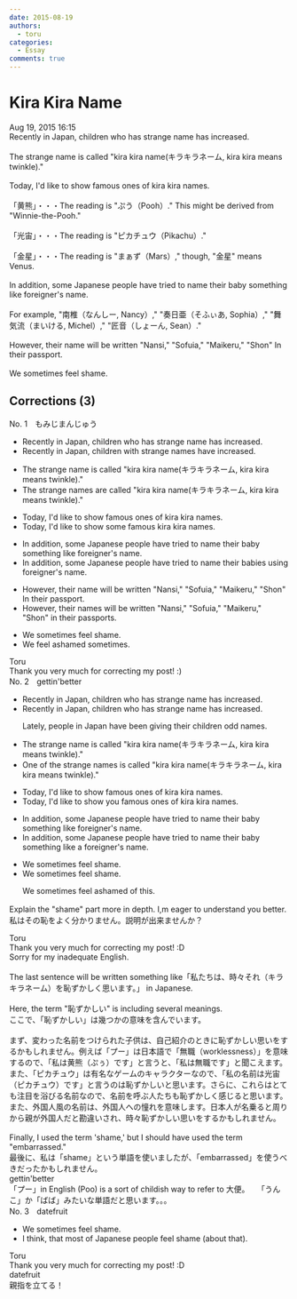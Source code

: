 ```yaml
---
date: 2015-08-19
authors:
  - toru
categories:
  - Essay
comments: true
---
```


# Kira Kira Name
<div class="date">Aug 19, 2015 16:15</div>
<div id="post"><div id="body_show_ori">
Recently in Japan, children who has strange name has increased.<br/><br/>The strange name is called "kira kira name(キラキラネーム, kira kira means twinkle)."<br/><br/>Today, I'd like to show famous ones of kira kira names.<br/><br/>「黄熊」・・・The reading is "ぷう（Pooh）."  This might be derived from "Winnie-the-Pooh."<br/><br/>「光宙」・・・The reading is "ピカチュウ（Pikachu）." <br/><br/>「金星」・・・The reading is "まぁず（Mars）," though, "金星" means Venus.<br/><br/>In addition, some Japanese people have tried to name their baby something like foreigner's name.<br/><br/>For example, "南椎（なんしー, Nancy）," "奏日亜（そふぃあ, Sophia）," "舞気流（まいける, Michel）," "匠音（しょーん, Sean）."<br/><br/>However, their name will be written "Nansi," "Sofuia," "Maikeru," "Shon" In their passport.<br/><br/>We sometimes feel shame.
</div></div>

<!-- more -->


## Corrections (3)
<div id="block"><div class="first_name"> No. 1　<span class="just_name">もみじまんじゅう</span></div><div id="block2">
<ul class="correction_field">
<li class="incorrect">Recently in Japan, children who has strange name has increased.</li>
<li class="corrected correct">
Recently in Japan, children with strange names have increased.
</li>
</ul>
<ul class="correction_field">
<li class="incorrect">The strange name is called "kira kira name(キラキラネーム, kira kira means twinkle)."</li>
<li class="corrected correct">
The strange names are called "kira kira name(キラキラネーム, kira kira means twinkle)."
</li>
</ul>
<ul class="correction_field">
<li class="incorrect">Today, I'd like to show famous ones of kira kira names.</li>
<li class="corrected correct">
Today, I'd like to show some famous kira kira names.
</li>
</ul>
<ul class="correction_field">
<li class="incorrect">In addition, some Japanese people have tried to name their baby something like foreigner's name.</li>
<li class="corrected correct">
In addition, some Japanese people have tried to name their babies using foreigner's name.
</li>
</ul>
<ul class="correction_field">
<li class="incorrect">However, their name will be written "Nansi," "Sofuia," "Maikeru," "Shon" In their passport.</li>
<li class="corrected correct">
However, their names will be written "Nansi," "Sofuia," "Maikeru," "Shon" in their passports.
</li>
</ul>
<ul class="correction_field">
<li class="incorrect">We sometimes feel shame.</li>
<li class="corrected correct">
We feel ashamed sometimes.
</li>
</ul>
</div><div class="name"><span class="just_name">Toru</span><br>
Thank you very much for correcting my post! :)
</div>
</div>
<div id="block"><div class="first_name"> No. 2　<span class="just_name">gettin'better</span></div><div id="block2">
<ul class="correction_field">
<li class="incorrect">Recently in Japan, children who has strange name has increased.</li>
<li class="corrected correct">
Recently in Japan, children who has strange name has increased.
<p class="correction_comment">Lately, people in Japan have been giving their children odd names.</p>
</li>
</ul>
<ul class="correction_field">
<li class="incorrect">The strange name is called "kira kira name(キラキラネーム, kira kira means twinkle)."</li>
<li class="corrected correct">
<span class="f_red"><span class="sline">O</span>ne of the </span>s<span class="sline">tr</span>ange name<span class="f_red">s</span> is <span class="sline">called</span> "kira kira name(キラキラネーム, kira kira means twinkle)."
</li>
</ul>
<ul class="correction_field">
<li class="incorrect">Today, I'd like to show famous ones of kira kira names.</li>
<li class="corrected correct">
Today, I'd like to show <span class="f_red">you</span> famous <span class="sline">ones of</span> kira kira names.
</li>
</ul>
<ul class="correction_field">
<li class="incorrect">In addition, some Japanese people have tried to name their baby something like foreigner's name.</li>
<li class="corrected correct">
In addition, some Japanese people have tried to name their baby something like <span class="f_red">a</span> foreigner's name.
</li>
</ul>
<ul class="correction_field">
<li class="incorrect">We sometimes feel shame.</li>
<li class="corrected correct">
We sometimes feel shame.
<p class="correction_comment">We sometimes feel ashamed of this.</p>
</li>
</ul>
<p class="comment_small">
 Explain the "shame" part more in depth.  I,m eager to understand you better.　私はその恥をよく分かりません。説明が出来ませんか？
</p>

</div><div class="name"><span class="just_name">Toru</span><br>
Thank you very much for correcting my post! :D<br/>Sorry for my inadequate English.<br/><br/>The last sentence will be written something like「私たちは、時々それ（キラキラネーム）を恥ずかしく思います。」 in Japanese.<br/><br/>Here, the term "恥ずかしい" is including several meanings.<br/>ここで、「恥ずかしい」は幾つかの意味を含んでいます。<br/><br/>まず、変わった名前をつけられた子供は、自己紹介のときに恥ずかしい思いをするかもしれません。例えば「プー」は日本語で「無職（worklessness）」を意味するので、「私は黄熊（ぷぅ）です」と言うと、「私は無職です」と聞こえます。また、「ピカチュウ」は有名なゲームのキャラクターなので、「私の名前は光宙（ピカチュウ）です」と言うのは恥ずかしいと思います。さらに、これらはとても注目を浴びる名前なので、名前を呼ぶ人たちも恥ずかしく感じると思います。<br/>また、外国人風の名前は、外国人への憧れを意味します。日本人が名乗ると周りから親が外国人だと勘違いされ、時々恥ずかしい思いをするかもしれません。<br/><br/>Finally, I used the term 'shame,' but I should have used the term "embarrassed."<br/>最後に、私は「shame」という単語を使いましたが、「embarrassed」を使うべきだったかもしれません。
</div>
<div class="name"><span class="just_name">gettin'better</span><br>
「プー」in English (Poo)  is a sort of childish way to refer to 大便。　　「うんこ」か「ばば」みたいな単語だと思います。。。
</div>
</div>
<div id="block"><div class="first_name"> No. 3　<span class="just_name">datefruit</span></div><div id="block2">
<ul class="correction_field">
<li class="incorrect">We sometimes feel shame.</li>
<li class="corrected correct">
<span class="f_blue">I think, that most of Japanese people</span> feel shame <span class="f_blue">(about that).</span>
</li>
</ul>
</div><div class="name"><span class="just_name">Toru</span><br>
Thank you very much for correcting my post! :D
</div>
<div class="name"><span class="just_name">datefruit</span><br>
親指を立てる！
</div>
</div>
